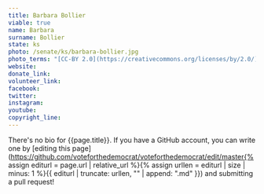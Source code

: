 ```yaml
---
title: Barbara Bollier
viable: true
name: Barbara
surname: Bollier
state: ks
photo: /senate/ks/barbara-bollier.jpg
photo_terms: "[CC-BY 2.0](https://creativecommons.org/licenses/by/2.0/) [photo](https://www.flickr.com/photos/189106528@N07/50087964598/) by [Barbara Bollier](https://www.flickr.com/photos/189106528@N07/)."
website: 
donate_link: 
volunteer_link: 
facebook: 
twitter: 
instagram: 
youtube: 
copyright_line: 
---
```

There's no bio for {{page.title}}. If you have a GitHub account, you can write one by [editing this page](https://github.com/voteforthedemocrat/voteforthedemocrat/edit/master{% assign editurl = page.url | relative_url %}{% assign urllen = editurl | size | minus: 1 %}{{ editurl | truncate: urllen, "" | append: ".md" }}) and submitting a pull request!